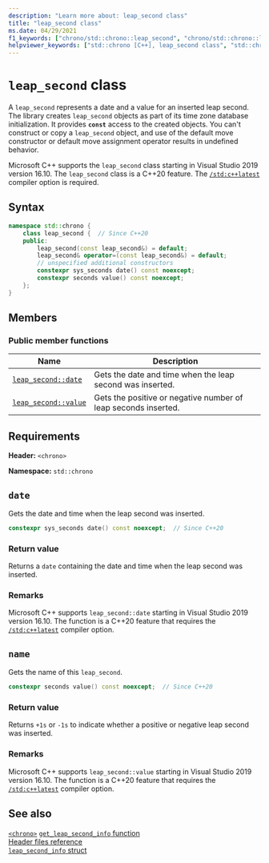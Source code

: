```yaml
---
description: "Learn more about: leap_second class"
title: "leap_second class"
ms.date: 04/29/2021
f1_keywords: ["chrono/std::chrono::leap_second", "chrono/std::chrono::leap_second::date", "chrono/std::chrono::leap_second::value"]
helpviewer_keywords: ["std::chrono [C++], leap_second class", "std::chrono::leap_second::date function", "std::chrono::leap_second::value function"]
---
```

# `leap_second` class

A `leap_second` represents a date and a value for an inserted leap second. The library creates `leap_second` objects as part of its time zone database initialization. It provides **`const`** access to the created objects. You can't construct or copy a `leap_second` object, and use of the default move constructor or default move assignment operator results in undefined behavior.

Microsoft C++ supports the `leap_second` class starting in Visual Studio 2019 version 16.10. The `leap_second` class is a C++20 feature. The [`/std:c++latest`](../build/reference/std-specify-language-standard-version.md) compiler option is required.

## Syntax

```cpp
namespace std::chrono {
    class leap_second {  // Since C++20
    public:
        leap_second(const leap_second&) = default;
        leap_second& operator=(const leap_second&) = default;
        // unspecified additional constructors
        constexpr sys_seconds date() const noexcept;
        constexpr seconds value() const noexcept;
    };
}

```

## Members

### Public member functions

| Name | Description |
|--|--|
| [`leap_second::date`](#std-chrono-leap-second-date) | Gets the date and time when the leap second was inserted. |
| [`leap_second::value`](#std-chrono-leap-second-value) | Gets the positive or negative number of leap seconds inserted. |

## Requirements

**Header:** `<chrono>`

**Namespace:** `std::chrono`

## <a name="std-chrono-leap-second-date"></a> `date`

Gets the date and time when the leap second was inserted.

```cpp
constexpr sys_seconds date() const noexcept;  // Since C++20
```

### Return value

Returns a `date` containing the date and time when the leap second was inserted.

### Remarks

Microsoft C++ supports `leap_second::date` starting in Visual Studio 2019 version 16.10. The function is a C++20 feature that requires the [`/std:c++latest`](../build/reference/std-specify-language-standard-version.md) compiler option.

## <a name="std-chrono-leap-second-value"></a> `name`

Gets the name of this `leap_second`.

```cpp
constexpr seconds value() const noexcept;  // Since C++20
```

### Return value

Returns `+1s` or `-1s` to indicate whether a positive or negative leap second was inserted.

### Remarks

Microsoft C++ supports `leap_second::value` starting in Visual Studio 2019 version 16.10. The function is a C++20 feature that requires the [`/std:c++latest`](../build/reference/std-specify-language-standard-version.md) compiler option.

## See also

[`<chrono>`](./chrono.md)
[`get_leap_second_info` function](./chrono-functions.md#std-chrono-get-leap-second-info)\
[Header files reference](./cpp-standard-library-header-files.md)\
[`leap_second_info` struct](./leap-second-info-struct.md)
